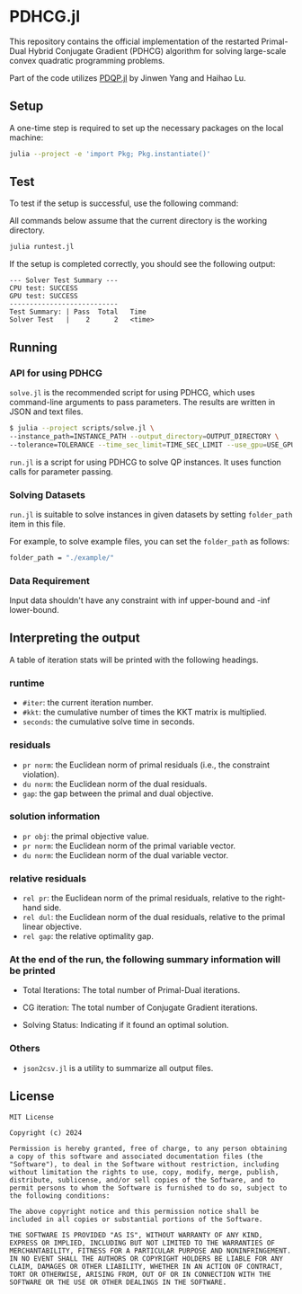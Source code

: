 # PDHCG.jl

This repository contains the official implementation of the restarted Primal-Dual Hybrid Conjugate Gradient (PDHCG) algorithm for solving large-scale convex quadratic programming problems.

Part of the code utilizes [PDQP.jl](https://github.com/jinwen-yang/PDQP.jl) by Jinwen Yang and Haihao Lu.

## Setup

A one-time step is required to set up the necessary packages on the local machine:

```sh
julia --project -e 'import Pkg; Pkg.instantiate()'
```

## Test

To test if the setup is successful, use the following command:

All commands below assume that the current directory is the working directory.

```sh
julia runtest.jl
```

If the setup is completed correctly, you should see the following output:

```.
--- Solver Test Summary ---
CPU test: SUCCESS
GPU test: SUCCESS
---------------------------
Test Summary: | Pass  Total   Time
Solver Test   |    2      2   <time>
```

## Running

### API for using PDHCG

`solve.jl` is the recommended script for using PDHCG, which uses command-line arguments to pass parameters. The results are written in JSON and text files.

```sh
$ julia --project scripts/solve.jl \
--instance_path=INSTANCE_PATH --output_directory=OUTPUT_DIRECTORY \ 
--tolerance=TOLERANCE --time_sec_limit=TIME_SEC_LIMIT --use_gpu=USE_GPU
```

`run.jl` is a script for using PDHCG to solve QP instances. It uses function calls for parameter passing.

### Solving Datasets

`run.jl` is suitable to solve instances in given datasets by setting `folder_path` item in this file.

  For example, to solve example files, you can set the `folder_path` as follows:
  
```sh
folder_path = "./example/" 
```

### Data Requirement

Input data shouldn't have any constraint with inf upper-bound and -inf lower-bound.

## Interpreting the output

A table of iteration stats will be printed with the following headings.

### runtime

- `#iter`: the current iteration number.
- `#kkt`: the cumulative number of times the KKT matrix is multiplied.
- `seconds`: the cumulative solve time in seconds.

### residuals

- `pr norm`: the Euclidean norm of primal residuals (i.e., the constraint violation).
- `du norm`: the Euclidean norm of the dual residuals.
- `gap`: the gap between the primal and dual objective.

### solution information

- `pr obj`: the primal objective value.
- `pr norm`: the Euclidean norm of the primal variable vector.
- `du norm`: the Euclidean norm of the dual variable vector.

### relative residuals

- `rel pr`: the Euclidean norm of the primal residuals, relative to the right-hand side.
- `rel dul`: the Euclidean norm of the dual residuals, relative to the primal linear objective.
- `rel gap`: the relative optimality gap.
  
### At the end of the run, the following summary information will be printed

- Total Iterations: The total number of Primal-Dual iterations.

- CG  iteration: The total number of Conjugate Gradient iterations.

- Solving Status: Indicating if it found an optimal solution.

### Others

- `json2csv.jl` is a utility to summarize all output files.

## License

```.
MIT License

Copyright (c) 2024

Permission is hereby granted, free of charge, to any person obtaining a copy of this software and associated documentation files (the "Software"), to deal in the Software without restriction, including without limitation the rights to use, copy, modify, merge, publish, distribute, sublicense, and/or sell copies of the Software, and to permit persons to whom the Software is furnished to do so, subject to the following conditions:

The above copyright notice and this permission notice shall be included in all copies or substantial portions of the Software.

THE SOFTWARE IS PROVIDED "AS IS", WITHOUT WARRANTY OF ANY KIND, EXPRESS OR IMPLIED, INCLUDING BUT NOT LIMITED TO THE WARRANTIES OF MERCHANTABILITY, FITNESS FOR A PARTICULAR PURPOSE AND NONINFRINGEMENT. IN NO EVENT SHALL THE AUTHORS OR COPYRIGHT HOLDERS BE LIABLE FOR ANY CLAIM, DAMAGES OR OTHER LIABILITY, WHETHER IN AN ACTION OF CONTRACT, TORT OR OTHERWISE, ARISING FROM, OUT OF OR IN CONNECTION WITH THE SOFTWARE OR THE USE OR OTHER DEALINGS IN THE SOFTWARE.
```
